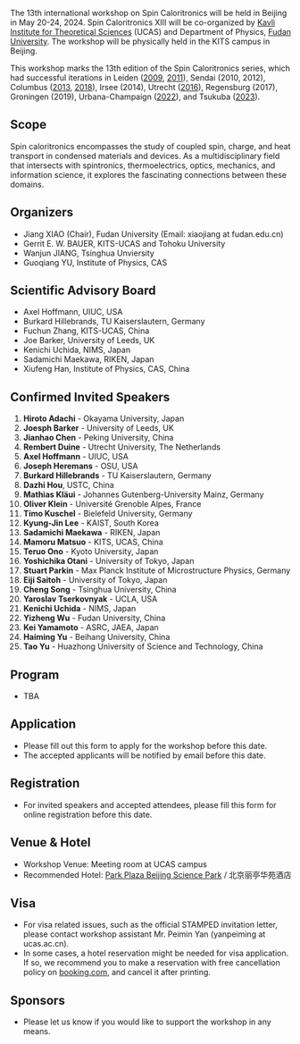 The 13th international workshop on Spin Caloritronics will be held in Beijing in May 20-24, 2024. Spin Caloritronics XIII will be co-organized by [Kavli Institute for Theoretical Sciences](https://kits.ucas.ac.cn/) (UCAS) and Department of Physics, [Fudan University](https://www.fudan.edu.cn). The workshop will be physically held in the KITS campus in Beijing. 

This workshop marks the 13th edition of the Spin Caloritronics series, which had successful iterations in 
Leiden ([2009](https://www.lorentzcenter.nl/spin-caloritronics.html), [2011](https://www.lorentzcenter.nl/spin-caloritronics-iii.html)), 
Sendai (2010, 2012), 
Columbus ([2013](https://cem.osu.edu/event/spin-caloritronics-v/), [2018](https://cem.osu.edu/news/spin-cal-ix/)), 
Irsee (2014), 
Utrecht ([2016](https://web.science.uu.nl/spincaloritronics7/introduction.htm)),
Regensburg (2017), 
Groningen (2019), 
Urbana-Champaign ([2022](https://cem.osu.edu/2022-workshop-spin-caloritronics-xi/)), 
and Tsukuba ([2023](http://magmatelab.imr.tohoku.ac.jp/SpinCalori12-main.html)).	

## Scope

Spin caloritronics encompasses the study of coupled spin, charge, and heat transport in condensed materials and devices. As a multidisciplinary field that intersects with spintronics, thermoelectrics, optics, mechanics, and information science, it explores the fascinating connections between these domains. 

## Organizers

- Jiang XIAO (Chair), Fudan University (Email: xiaojiang at fudan.edu.cn)
- Gerrit E. W. BAUER, KITS-UCAS and Tohoku University
- Wanjun JIANG, Tsinghua Unviersity
- Guoqiang YU, Institute of Physics, CAS

## Scientific Advisory Board

- Axel Hoffmann, UIUC, USA
- Burkard Hillebrands, TU Kaiserslautern, Germany
- Fuchun Zhang, KITS-UCAS, China
- Joe Barker, University of Leeds, UK
- Kenichi Uchida, NIMS, Japan
- Sadamichi Maekawa, RIKEN, Japan
- Xiufeng Han, Institute of Physics, CAS, China
  
## Confirmed Invited Speakers

1. **Hiroto Adachi** - Okayama University, Japan
1. **Joesph Barker** - University of Leeds, UK
1. **Jianhao Chen** - Peking University, China
1. **Rembert Duine** - Utrecht University, The Netherlands
1. **Axel Hoffmann** - UIUC, USA
1. **Joseph Heremans** - OSU, USA
1. **Burkard Hillebrands** - TU Kaiserslautern, Germany
1. **Dazhi Hou**, USTC, China
1. **Mathias Kläui** - Johannes Gutenberg-University Mainz, Germany
1. **Oliver Klein** - Université Grenoble Alpes, France
1. **Timo Kuschel** - Bielefeld University, Germany
1. **Kyung-Jin Lee** - KAIST, South Korea
1. **Sadamichi Maekawa** - RIKEN, Japan
1. **Mamoru Matsuo** - KITS, UCAS, China
1. **Teruo Ono** - Kyoto University, Japan
1. **Yoshichika Otani** - University of Tokyo, Japan
1. **Stuart Parkin** - Max Planck Institute of Microstructure Physics, Germany
1. **Eiji Saitoh** - University of Tokyo, Japan
1. **Cheng Song** - Tsinghua University, China
1. **Yaroslav Tserkovnyak** - UCLA, USA
1. **Kenichi Uchida** - NIMS, Japan
1. **Yizheng Wu** - Fudan University, China
1. **Kei Yamamoto** - ASRC, JAEA, Japan
1. **Haiming Yu** - Beihang University, China
1. **Tao Yu** - Huazhong University of Science and Technology, China

## Program

- TBA

## Application

- Please fill out this form to apply for the workshop before this date.
- The accepted applicants will be notified by email before this date.

## Registration

- For invited speakers and accepted attendees, please fill this form for online registration before this date.

## Venue & Hotel

- Workshop Venue: Meeting room at UCAS campus
- Recommended Hotel: [Park Plaza Beijing Science Park](https://tinyurl.com/4e8rv3xf) / 北京丽亭华苑酒店

## Visa

- For visa related issues, such as the official STAMPED invitation letter, please contact workshop assistant Mr. Peimin Yan (yanpeiming at ucas.ac.cn).
- In some cases, a hotel reservation might be needed for visa application. If so, we recommend you to make a reservation with free cancellation policy on [booking.com](https://www.booking.com/), and cancel it after printing.

## Sponsors

- Please let us know if you would like to support the workshop in any means. 

